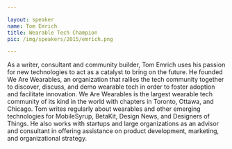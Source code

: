 ```yaml
---

layout: speaker
name: Tom Emrich
title: Wearable Tech Champion
pic: /img/speakers/2015/emrich.png

---
```


As a writer, consultant and community builder, Tom Emrich uses his passion for new technologies to act as a catalyst to bring on the future. He founded We Are Wearables, an organization that rallies the tech community together to discover, discuss, and demo wearable tech in order to foster adoption and facilitate innovation. We Are Wearables is the largest wearable tech community of its kind in the world with chapters in Toronto, Ottawa, and Chicago. Tom writes regularly about wearables and other emerging technologies for MobileSyrup, BetaKit, Design News, and Designers of Things. He also works with startups and large organizations as an advisor and consultant in offering assistance on product development, marketing, and organizational strategy.
